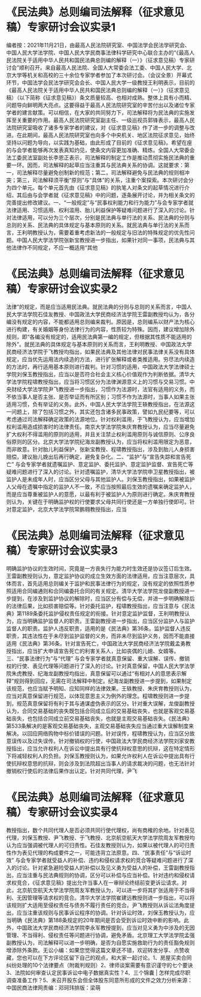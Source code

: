 # 《民法典》总则编司法解释（征求意见稿）专家研讨会议实录1

编者按：2021年11月21日，由最高人民法院研究室、中国法学会民法学研究会、中国人民大学法学院、中国人民大学民商事法律科学研究中心联合主办的“《最高人民法院关于适用中华人民共和国民法典总则编的解释（一）》（征求意见稿）专家研讨会”顺利召开。来自最高人民法院、全国人大常委会法工委、中国人民大学、北京大学等机关和高校的三十余位专家学者参加了本次研讨会。（会议全景）开幕式环节，中国法学会民法学研究会会长、中国人民大学一级教授王利明表示，目前的《最高人民法院关于适用中华人民共和国民法典总则编的解释（一）》（征求意见稿）（以下简称《征求意见稿》）条文质量较高、也相对成熟。整体上具有小而精、问题导向鲜明两大亮点。这要得益于最高人民法院研究室的辛苦付出以及诸位专家学者的建言献策。可以相信，在大家的共同努力下，司法解释将为民法典的实施发挥至关重要的作用。最高人民法院研究室副主任、一级巡视员郭锋表示，最高人民法院研究室吸收了诸多专家学者的建议，对《征求意见稿》作了进一步的调整与改进。在此期间，最高人民法院研究室也向多个中央机关、地区法院征求意见，始终坚持以问题为导向，以实践为基础，由此形成了目前的《征求意见稿》。希望在座的与会学者能够再次发表真知灼见，使条文内容更加准确、精炼。全国人大常委会法工委民法室副处长李恩正表示，司法解释的制定工作是推动贯彻实施民法典的重要一环。因而，司法解释的起草应当注重其与民法典关系的协调。这就要求：第一，司法解释尽量避免创制新的规范；第二，司法解释避免与民法典的规则相冲突；第三，司法解释须平衡“原则”与“具体”的关系，注重个案探索。本次研讨会分为四个单元。每个单元首先由《征求意见稿》的执笔人对条文的起草情况进行介绍，其后由与会学者就《征求意见稿》中的问题，逐条展开讨论，并为相关条文的完善提出修改建议。一、“一般规定”与“民事权利能力和行为能力”与会专家学者就法律适用、习惯适用、权利滥用、胎儿利益保护等疑难问题进行了深入的讨论。针对法律适用，可以分为三个层次，分别是民法典与单行法的关系、民法典的分则与总则的关系、民法典的具体规定与基本原则的关系。就民法典与单行法的关系而言，王利明教授认为，需要着重考虑新法的一般规定与旧法的特殊规定的优先性问题。中国人民大学法学院张新宝教授进一步指出，如果针对同一事项，民法典与其他法律作不同规定，不应一概适用“其他

# 《民法典》总则编司法解释（征求意见稿）专家研讨会议实录2

法律”的规定，而是应当适用民法典。就民法典的分则与总则的关系而言，中国人民大学法学院石佳友教授、中国政法大学民商经济法学院王雷副教授均认为，各分编没有规定的内容，不能都适用总则编来裁判。原因是，总则编系以财产法为核心进行构建，有关婚姻等身份法律行为的内容，性质较为特殊。因而，建议增加除外规则，即“各编没有规定的，适用民法典第一编的规定，但根据其性质不能适用的除外”。就民法典的具体规定与基本原则的关系而言，王利明教授、中国政法大学民商经济法学院于飞教授均指出，如果民法典及其他法律对民事法律关系没有具体规定，应当优先运用法内续造的方法，进行扩张解释或者类推适用。穷尽法内续造的方法时，再行适用基本原则进行裁判。针对习惯的适用，中国政法大学法律硕士学院刘保玉教授指出，应当以是否符合社会主义核心价值观作为判断依据。清华大学法学院程啸教授指出，应当将习惯区分为法律渊源意义上的习惯与交易习惯。中央财经大学法学院尹飞教授进一步指出，习惯作为法源时，法官有适用的义务，而不依当事人是否主张、是否举证而有所区别；习惯不作为法源时，当事人如果主张适用习惯，负有举证的义务。此外，中国人民大学法学院王轶教授指出，在法源这一问题上，除了包括习惯之外，其实还包含诸多民事政策，譬如九民纪要等，可以考虑通过司法解释确定政策的法源地位。针对权利滥用，于飞教授认为，应当增加权利滥用造成损害时的法律责任。南京大学法学院朱庆育教授认为，应当尽量避免扩大权利不得滥用的原则的适用，并且关注禁止权利滥用原则与诚信原则、公序良俗原则的区分。北京大学法学院纪海龙副教授认为，应当将权利滥用限定为恶意，而非故意。针对胎儿利益保护，张新宝教授、程啸教授指出，涉及到胎儿人身损害赔偿，建议胎儿娩出后再行确定，避免复杂化。二、“监护”与“宣告失踪和宣告死亡”    与会专家学者就遗嘱监护、意定监护、委托监护、意定监护监督、宣告死亡等疑难问题进行了深入的讨论。针对遗嘱监护，清华大学法学院申卫星教授指出，被监护人是未成年人时，应当区分父母与其他监护人。刘保玉教授指出，如果被监护人父母在遗嘱中指定的监护人不一致，不应当按照最后生效的遗嘱来确定监护人，而是应当尊重被监护人的意愿，以最有利于被监护人为原则进行确定。朱庆育教授则认为，关键在于明确监护权的行使要求父母共同行使还是一方单独行使即可。针对意定监护，北京大学法学院常鹏翱教授指出，应当

# 《民法典》总则编司法解释（征求意见稿）专家研讨会议实录3

明确监护协议的生效时间，究竟是一方丧失行为能力时生效还是协议签订后生效。王雷副教授则认为，意定监护协议的成立生效方面的法律适用，应当注意层次，具体而言，首先适用总则编关于监护和民事法律行为的规定，没有规定的依照性质参照适用合同编通则和合同编委托合同的有关规定。清华大学法学院龙俊副教授进一步提到，在涉及到监护协议的解除时，应当区分有偿与无偿，并进一步明确解除后的法律后果，比如损害赔偿等。针对委托监护，程啸教授指出，应当注意与《民法典》第1189条委托监护侵权责任规定的衔接。针对意定监护监督，王利明教授认为，应当明确监护监督人的职责。王雷副教授进一步指出，应当区分监护人与监护监督人的职责。监护人违反职责，适用的是《民法典》第36条。监护监督人违反职责，其违法性在于未尽到监护监督的义务，而非未尽到监护义务，因而不能直接适用《民法典》第36条。针对宣告死亡，中国政法大学民商经济法学院戴孟勇教授指出，应当扩大申请宣告死亡的利害关系人，比如丧偶的儿媳、女婿等。三、“民事法律行为”与“代理”     与会专家学者就真意保留、重大误解、误传、撤销权的行使、表见代理等问题进行了深入的讨论。针对真意保留，中国人民大学法学院朱虎教授、纪海龙副教授均指出，真意保留可以通过“有相对人的意思表示解释”规则得到回应，无需在司法解释中制定。纪海龙副教授进一步提到，如果制定该规范，也应当赋予明知、应知同样的法律效果。王轶教授、朱庆育教授则认为，应当对真意保留进行规范，以体现意思主义为例外的理念。程啸教授则进一步提到，规范真意保留将有利于其与通谋虚伪表示的区分。针对重大误解，龙俊副教授认为，合同交易基础的丧失既包括合同成立后的交易基础丧失，也就是客观交易基础丧失，也包括合同成立前交易基础丧失，也就是主观交易基础丧失。《民法典》第533条解决的是客观交易基础丧失，主观交易基础丧失应当通过重大误解制度来解决。以回应网络购物中标价错误的问题。针对误传，程啸教授认为，应当区分故意误传以及过失误传。针对撤销权的行使，中国政法大学民商经济法学院刘家安教授指出，应当允许权利人在诉讼中提出具有行使抗辩权意思的抗辩，这在特定情形下将减轻权利人的负担。刘保玉教授则认为，如果允许权利人在诉讼中提出具有行使抗辩权意思的抗辩，则会涉及到法院超出当事人的请求裁决的问题，也无法针对撤销权行使后的法律后果作出认定。针对共同代理，尹飞

# 《民法典》总则编司法解释（征求意见稿）专家研讨会议实录4

教授指出，数个共同代理人是否必须共同行使代理权，尚有商榷的余地。针对表见代理，刘保玉教授、尹飞教授、于飞教授、北京航空航天大学法学院周友军教授均认为应当强调被代理人的可归责性。石佳友教授则认为，如果以被代理人的可归责性作为表见代理的构成要件之一，可能违背立法原意。四、“民事责任”与“诉讼时效”     与会专家学者就受益人的补偿、违约和侵权请求权的竞合等疑难问题进行了深入的讨论。针对紧急避险受益人的补偿以及见义勇为受益人的补偿，王雷副教授指出，应当注重与民法典规则的协调，区分可以补偿与应当补偿。针对违约和侵权请求权竞合，《征求意见稿》提出允许当事人在一审辩论终结前变更诉讼请求。对此，北京航空航天大学法学院周友军教授认为，可以进一步将其扩张适用于不当得利、无因管理等请求权的竞合。清华大学法学院崔建远教授则进一步指出，可以将该规则扩大适用至侵权责任与债务不履行责任的竞合。尹飞教授则从诉讼法角度提出，应当注重该规则与民事诉讼程序的协调。针对诉讼时效，刘保玉教授认为，应当明确《民法典》第188条规定的20年期间是否会受到诉讼时效中断的影响。此外，中国政法大学民商经济法学院李永军教授提到，应当对见义勇为中涉及的无因管理、不当得利、侵权责任等问题进行协调，避免矛盾。北京理工大学法学院孟强副教授认为，司法解释可以进一步明确，是否为自愿实施救助行为的责任豁免规则增添除外条款。无讼小编：如果您觉得这篇文章还不错，欢迎转发分享、点赞收藏，您也可以在下方评论区留下自己的观点，和大家一起讨论。1、房屋买卖合同纠纷处理的10个法律要点（附裁判规则）2、律师谈案需要有意识谨守的七个要诀3、法院如何审查认定民事诉讼中电子数据真实性？4、三个锦囊 | 怎样完成尽职调查准备工作？5、未召开股东会但全体股东同意所形成的文件之效力分析来源：中国民商法律网责编：邓珂玮排版：梁萌

